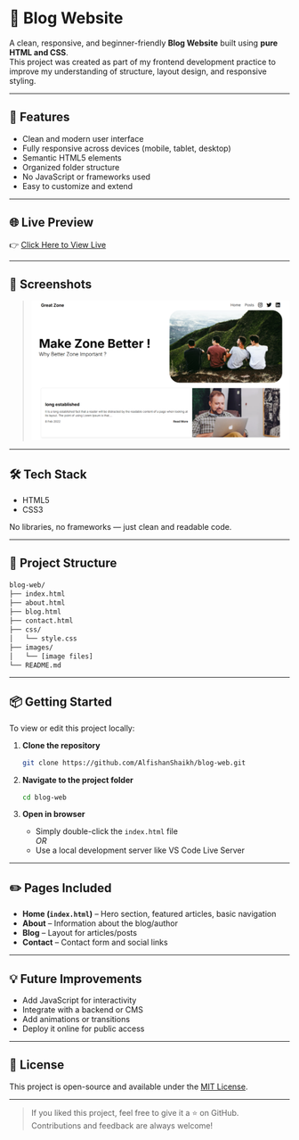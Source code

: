 # 📝 Blog Website

A clean, responsive, and beginner-friendly **Blog Website** built using **pure HTML and CSS**.  
This project was created as part of my frontend development practice to improve my understanding of structure, layout design, and responsive styling.

---

## 🚀 Features

- Clean and modern user interface  
- Fully responsive across devices (mobile, tablet, desktop)  
- Semantic HTML5 elements  
- Organized folder structure  
- No JavaScript or frameworks used  
- Easy to customize and extend  

---

## 🌐 Live Preview

👉 [Click Here to View Live](https://alfishanshaikh.github.io/blog-web/) 

---

## 📸 Screenshots

> ![Screenshot](https://github.com/AlfishanShaikh/blog-web/blob/9b021aeb9f697ee6f3b3323e77be61d4dbff225c/banner-image.png)



---

## 🛠️ Tech Stack

- HTML5  
- CSS3  

No libraries, no frameworks — just clean and readable code.

---

## 📁 Project Structure

```
blog-web/
├── index.html
├── about.html
├── blog.html
├── contact.html
├── css/
│   └── style.css
├── images/
│   └── [image files]
└── README.md
```

---

## 📦 Getting Started

To view or edit this project locally:

1. **Clone the repository**
   ```bash
   git clone https://github.com/AlfishanShaikh/blog-web.git
   ```

2. **Navigate to the project folder**
   ```bash
   cd blog-web
   ```

3. **Open in browser**
   - Simply double-click the `index.html` file  
   _OR_  
   - Use a local development server like VS Code Live Server

---

## ✏️ Pages Included

- **Home (`index.html`)** – Hero section, featured articles, basic navigation  
- **About** – Information about the blog/author  
- **Blog** – Layout for articles/posts  
- **Contact** – Contact form and social links  

---

## 💡 Future Improvements

- Add JavaScript for interactivity  
- Integrate with a backend or CMS  
- Add animations or transitions  
- Deploy it online for public access  

---


## 📝 License

This project is open-source and available under the [MIT License](LICENSE).

---

> If you liked this project, feel free to give it a ⭐ on GitHub.  
> Contributions and feedback are always welcome!
